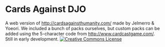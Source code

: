# Cards Against DJO

A web version of http://cardsagainsthumanity.com/ made by Jelmerro & Yoeori.
We included a bunch of packs ourselves, but custom packs can be added using the 5-character code from http://www.cardcastgame.com/.
Still in early development.
<a rel="license" href="http://creativecommons.org/licenses/by-nc-sa/4.0/">
	<img alt="Creative Commons License" style="border-width:0" src="https://i.creativecommons.org/l/by-nc-sa/4.0/88x31.png" />
</a>
